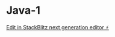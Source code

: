 # Java-1

[Edit in StackBlitz next generation editor ⚡️](https://stackblitz.com/~/github.com/ejemi1989/Java-1)